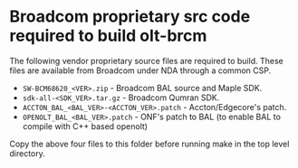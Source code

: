 # Broadcom proprietary src code required to build olt-brcm

The following vendor proprietary source files are required to build. These files are available from Broadcom under NDA through a common CSP.

- `SW-BCM68620_<VER>.zip` - Broadcom BAL source and Maple SDK.
- `sdk-all-<SDK_VER>.tar.gz` - Broadcom Qumran SDK.
- `ACCTON_BAL_<BAL_VER>-<ACCTON_VER>.patch` - Accton/Edgecore's patch.
- `OPENOLT_BAL_<BAL_VER>.patch` - ONF's patch to BAL (to enable BAL to compile with C++ based openolt)

Copy the above four files to this folder before running make in the top level directory.
